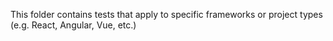 This folder contains tests that apply to specific frameworks or project types (e.g. React, Angular, Vue, etc.)
